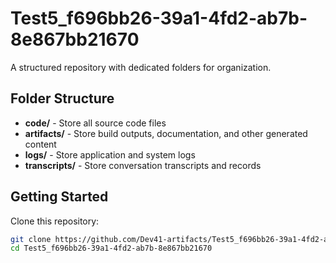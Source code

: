 # Test5_f696bb26-39a1-4fd2-ab7b-8e867bb21670
A structured repository with dedicated folders for organization.

## Folder Structure

- **code/** - Store all source code files
- **artifacts/** - Store build outputs, documentation, and other generated content
- **logs/** - Store application and system logs
- **transcripts/** - Store conversation transcripts and records

## Getting Started

Clone this repository:
```bash
git clone https://github.com/Dev41-artifacts/Test5_f696bb26-39a1-4fd2-ab7b-8e867bb21670
cd Test5_f696bb26-39a1-4fd2-ab7b-8e867bb21670
```
